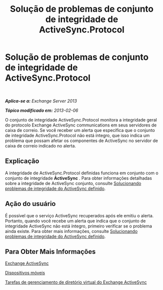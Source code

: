 ﻿---
title: Solução de problemas de conjunto de integridade de ActiveSync.Protocol
TOCTitle: Solução de problemas de conjunto de integridade de ActiveSync.Protocol
ms:assetid: 7351f881-08b2-4504-99f2-63e7acdfcc35
ms:mtpsurl: https://technet.microsoft.com/pt-br/library/ms.exch.scom.activesync.protocol(v=EXCHG.150)
ms:contentKeyID: 53275619
ms.date: 03/07/2017
mtps_version: v=EXCHG.150
ms.translationtype: MT
---

# Solução de problemas de conjunto de integridade de ActiveSync.Protocol

 

_**Aplica-se a:** Exchange Server 2013_

_**Tópico modificado em:** 2013-02-06_

O conjunto de integridade ActiveSync.Protocol monitora a integridade geral do protocolo Exchange ActiveSync communications em seus servidores de caixa de correio. Se você receber um alerta que especifica que o conjunto de integridade ActiveSync.Protocol não está íntegro, que isso indica um problema que possam afetar os componentes de ActiveSync no servidor de caixa de correio indicado no alerta.

## Explicação

A integridade de ActiveSync.Protocol definidas funciona em conjunto com o conjunto de integridade **ActiveSync** . Para obter informações detalhadas sobre a integridade de ActiveSync conjunto, consulte [Solucionando problemas de integridade do ActiveSync definido](troubleshooting-activesync-health-set.md).

## Ação do usuário

É possível que o serviço ActiveSync recuperados após ele emitiu o alerta. Portanto, quando você recebe um alerta que indica que o conjunto de integridade ActiveSync não está íntegro, primeiro verificar se o problema ainda existe. Para obter mais informações, consulte [Solucionando problemas de integridade do ActiveSync definido](troubleshooting-activesync-health-set.md).

## Para Obter Mais Informações

[Exchange ActiveSync](https://technet.microsoft.com/pt-br/library/aa998357\(v=exchg.150\))

[Dispositivos móveis](https://technet.microsoft.com/pt-br/library/bb232129\(v=exchg.150\))

[Tarefas de gerenciamento de diretório virtual do Exchange ActiveSync](https://technet.microsoft.com/pt-br/library/bb125170\(v=exchg.150\))

